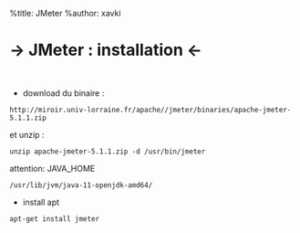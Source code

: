 %title: JMeter
%author: xavki

-> JMeter : installation <-
========


<br>


* download du binaire :

```
http://miroir.univ-lorraine.fr/apache//jmeter/binaries/apache-jmeter-5.1.1.zip
```

et unzip :

```
unzip apache-jmeter-5.1.1.zip -d /usr/bin/jmeter
```

attention: JAVA_HOME

```
/usr/lib/jvm/java-11-openjdk-amd64/
```
 
* install apt

```
apt-get install jmeter
```

